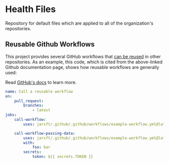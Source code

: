 # Health Files

Repository for default files which are applied to all of the organization's repositories.

## Reusable Github Workflows

This project provides several GitHub workflows that [can be reused](https://docs.github.com/en/actions/learn-github-actions/reusing-workflows) in other repositories. As an example, this code, which is cited from the above-linked Github documentation page, shows how reusable workflows are generally used:

Read [GitHub's docs](https://docs.github.com/en/communities/setting-up-your-project-for-healthy-contributions/creating-a-default-community-health-file) to learn more.

```yaml
name: Call a reusable workflow
on:
    pull_request:
        branches:
            - latest
jobs:
    call-workflow:
        uses: jarsft/.github/.github/workflows/example-workflow.yml@latest

    call-workflow-passing-data:
        uses: jarsft/.github/.github/workflows/example-workflow.yml@latest
        with:
            foo: bar
        secrets:
            token: ${{ secrets.TOKEN }}
```
